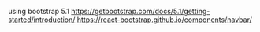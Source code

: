using bootstrap 5.1 
https://getbootstrap.com/docs/5.1/getting-started/introduction/
https://react-bootstrap.github.io/components/navbar/